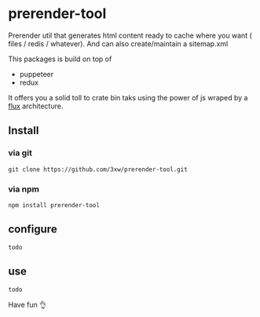 # prerender-tool
Prerender util that generates html content ready to cache where you want ( files / redis / whatever). And can also create/maintain a sitemap.xml

This packages is build on top of

- puppeteer
- redux

It offers you a solid toll to crate bin taks using the power of js wraped by a [flux](https://medium.com/hacking-and-gonzo/flux-vs-mvc-design-patterns-57b28c0f71b7) architecture.

## Install
### via git

	git clone https://github.com/3xw/prerender-tool.git

### via npm

	npm install prerender-tool

## configure

	todo


## use

	todo

Have fun 👌
